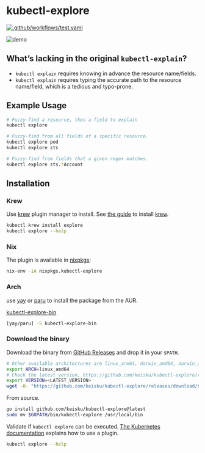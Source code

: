 # kubectl-explore

[![.github/workflows/test.yaml](https://github.com/keisku/kubectl-explore/actions/workflows/test.yaml/badge.svg)](https://github.com/keisku/kubectl-explore/actions/workflows/test.yaml)

![demo](./demo.gif)

## What’s lacking in the original `kubectl-explain`?

- `kubectl explain` requires knowing in advance the resource name/fields.
- `kubectl explain` requires typing the accurate path to the resource name/field, which is a tedious and typo-prone.

## Example Usage

```bash
# Fuzzy-find a resource, then a field to explain
kubectl explore

# Fuzzy-find from all fields of a specific resource.
kubectl explore pod
kubectl explore sts

# Fuzzy-find from fields that a given regex matches.
kubectl explore sts.*Account
```

## Installation

### Krew

Use [krew](https://krew.sigs.k8s.io/) plugin manager to install.
See [the guide](https://krew.sigs.k8s.io/docs/user-guide/setup/install/) to install [krew](https://krew.sigs.k8s.io/).

```bash
kubectl krew install explore
kubectl explore --help
```

### Nix

The plugin is available in [nixpkgs](https://search.nixos.org/packages?query=kubectl-explore):

```bash
nix-env -iA nixpkgs.kubectl-explore
```

### Arch

use [yay](https://aur.archlinux.org/packages/yay-bin) or [paru](https://aur.archlinux.org/packages/paru-bin) to install the package from the AUR.

[kubectl-explore-bin](https://aur.archlinux.org/packages/kubectl-explore-bin/)

```bash
[yay/paru] -S kubectl-explore-bin
```

### Download the binary

Download the binary from [GitHub Releases](https://github.com/keisku/kubectl-explore/releases) and drop it in your `$PATH`.

```bash
# Other available architectures are linux_arm64, darwin_amd64, darwin_arm64, windows_amd64.
export ARCH=linux_amd64
# Check the latest version, https://github.com/keisku/kubectl-explore/releases/latest
export VERSION=<LATEST_VERSION>
wget -O- "https://github.com/keisku/kubectl-explore/releases/download/${VERSION}/kubectl-explore_${VERSION}_${ARCH}.tar.gz" | sudo tar -xzf - -C /usr/local/bin && sudo chmod +x /usr/local/bin/kubectl-explore
```

From source.

```bash
go install github.com/keisku/kubectl-explore@latest
sudo mv $GOPATH/bin/kubectl-explore /usr/local/bin
```

Validate if `kubectl explore` can be executed.
[The Kubernetes documentation](https://kubernetes.io/docs/tasks/extend-kubectl/kubectl-plugins/#using-a-plugin) explains how to use a plugin.

```bash
kubectl explore --help
```

